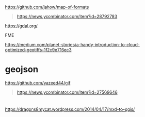 https://github.com/jahow/map-of-formats
> https://news.ycombinator.com/item?id=28792783

https://gdal.org/

FME

https://medium.com/planet-stories/a-handy-introduction-to-cloud-optimized-geotiffs-1f2c9e716ec3

# geojson
https://github.com/yazeed44/gjf
> https://news.ycombinator.com/item?id=27569646

#
https://dragons8mycat.wordpress.com/2014/04/17/mxd-to-qgis/
